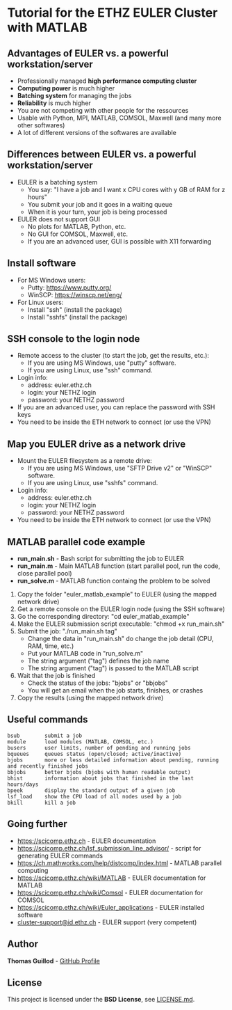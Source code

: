 # Tutorial for the ETHZ EULER Cluster with MATLAB

## Advantages of EULER vs. a powerful workstation/server

* Professionally managed **high performance computing cluster**
* **Computing power** is much higher
* **Batching system** for managing the jobs
* **Reliability** is much higher
* You are not competing with other people for the ressources
* Usable with Python, MPI, MATLAB, COMSOL, Maxwell (and many more other softwares)
* A lot of different versions of the softwares are available

## Differences between EULER vs. a powerful workstation/server

* EULER is a batching system
    * You say: "I have a job and I want x CPU cores with y GB of RAM for z hours"
    * You submit your job and it goes in a waiting queue
    * When it is your turn, your job is being processed
* EULER does not support GUI
    * No plots for MATLAB, Python, etc.
    * No GUI for COMSOL, Maxwell, etc.
    * If you are an advanced user, GUI is possible with X11 forwarding

## Install software

* For MS Windows users:
    * Putty: https://www.putty.org/
	* WinSCP: https://winscp.net/eng/
* For Linux users:
    * Install "ssh" (install the package)
    * Install "sshfs" (install the package)

## SSH console to the login node

* Remote access to the cluster (to start the job, get the results, etc.):
    * If you are using MS Windows, use "putty" software.
    * If you are using Linux, use "ssh" command.
* Login info:
    * address: euler.ethz.ch
    * login: your NETHZ login
    * password: your NETHZ password
* If you are an advanced user, you can replace the password with SSH keys
* You need to be inside the ETH network to connect (or use the VPN)

## Map you EULER drive as a network drive

* Mount the EULER filesystem as a remote drive:
    * If you are using MS Windows, use "SFTP Drive v2" or "WinSCP" software.
    * If you are using Linux, use "sshfs" command.
* Login info:
    * address: euler.ethz.ch
    * login: your NETHZ login
    * password: your NETHZ password
* You need to be inside the ETH network to connect (or use the VPN)

## MATLAB parallel code example

* **run_main.sh** - Bash script for submitting the job to EULER
* **run_main.m** - Main MATLAB function (start parallel pool, run the code, close parallel pool)
* **run_solve.m** - MATLAB function containg the problem to be solved

1. Copy the folder "euler_matlab_example" to EULER (using the mapped network drive)
2. Get a remote console on the EULER login node (using the SSH software)
3. Go the corresponding directory: "cd euler_matlab_example"
4. Make the EULER submission script executable: "chmod +x run_main.sh"
5. Submit the job: "./run_main.sh tag"
    * Change the data in "run_main.sh" do change the job detail (CPU, RAM, time, etc.)
    * Put your MATLAB code in "run_solve.m"
	* The string argument ("tag") defines the job name
	* The string argument ("tag") is passed to the MATLAB script
6. Wait that the job is finished
    * Check the status of the jobs: "bjobs" or "bbjobs"
    * You will get an email when the job starts, finishes, or crashes
7. Copy the results (using the mapped network drive)

## Useful commands

```
bsub        submit a job
module      load modules (MATLAB, COMSOL, etc.)
busers      user limits, number of pending and running jobs
bqueues     queues status (open/closed; active/inactive)
bjobs       more or less detailed information about pending, running and recently finished jobs
bbjobs      better bjobs (bjobs with human readable output)
bhist       information about jobs that finished in the last hours/days
bpeek       display the standard output of a given job
lsf_load    show the CPU load of all nodes used by a job
bkill       kill a job
```

## Going further

* https://scicomp.ethz.ch - EULER documentation
* https://scicomp.ethz.ch/lsf_submission_line_advisor/ - script for generating EULER commands
* https://ch.mathworks.com/help/distcomp/index.html - MATLAB parallel computing
* https://scicomp.ethz.ch/wiki/MATLAB - EULER documentation for MATLAB
* https://scicomp.ethz.ch/wiki/Comsol - EULER documentation for COMSOL
* https://scicomp.ethz.ch/wiki/Euler_applications - EULER installed software
* cluster-support@id.ethz.ch - EULER support (very competent)

## Author

**Thomas Guillod** - [GitHub Profile](https://github.com/otvam)

## License

This project is licensed under the **BSD License**, see [LICENSE.md](LICENSE.md).
